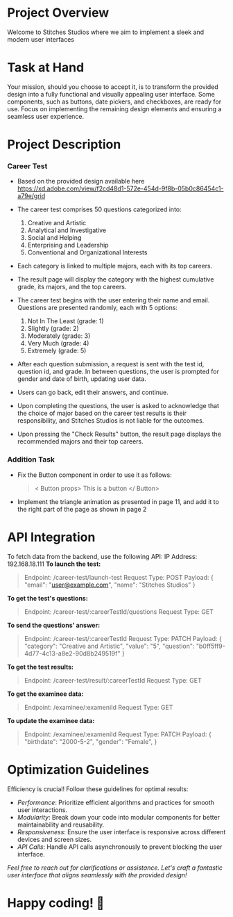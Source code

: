 # Project Overview

Welcome to Stitches Studios where we aim to implement a sleek and modern user interfaces

# Task at Hand

Your mission, should you choose to accept it, is to transform the provided design into a fully functional and visually appealing user interface. Some components, such as buttons, date pickers, and checkboxes, are ready for use. Focus on implementing the remaining design elements and ensuring a seamless user experience.

# Project Description

### Career Test

- Based on the provided design available here https://xd.adobe.com/view/f2cd48d1-572e-454d-9f8b-05b0c86454c1-a79e/grid

- The career test comprises 50 questions categorized into:

  1. Creative and Artistic
  2. Analytical and Investigative
  3. Social and Helping
  4. Enterprising and Leadership
  5. Conventional and Organizational Interests

- Each category is linked to multiple majors, each with its top careers.
- The result page will display the category with the highest cumulative grade, its majors, and the top careers.

- The career test begins with the user entering their name and email. Questions are presented randomly, each with 5 options:

  1.  Not In The Least (grade: 1)
  2.  Slightly (grade: 2)
  3.  Moderately (grade: 3)
  4.  Very Much (grade: 4)
  5.  Extremely (grade: 5)

- After each question submission, a request is sent with the test id, question id, and grade. In between questions, the user is prompted for gender and date of birth, updating user data.
- Users can go back, edit their answers, and continue.
- Upon completing the questions, the user is asked to acknowledge that the choice of major based on the career test results is their responsibility, and Stitches Studios is not liable for the outcomes.

- Upon pressing the "Check Results" button, the result page displays the recommended majors and their top careers.

### Addition Task

- Fix the Button component in order to use it as follows:
  > < Button props>
  > This is a button
  > </ Button>
- Implement the triangle animation as presented in page 11, and add it to the right part of the page as shown in page 2

# API Integration

To fetch data from the backend, use the following API:
IP Address: 192.168.18.111
**To launch the test:**

> Endpoint: /career-test/launch-test
> Request Type: POST
> Payload:
> {
> "email": "user@example.com",
> "name": "Stitches Studios"
> }

**To get the test's questions:**

> Endpoint: /career-test/:careerTestId/questions
> Request Type: GET

**To send the questions' answer:**

> Endpoint: /career-test/:careerTestId
> Request Type: PATCH
> Payload:
> {
> "category": "Creative and Artistic",
> "value": "5",
> "question": "b0ff5ff9-4d77-4c13-a8e2-90d8b249519f"
> }

**To get the test results:**

> Endpoint: /career-test/result/:careerTestId
> Request Type: GET

**To get the examinee data:**

> Endpoint: /examinee/:exameniId
> Request Type: GET

**To update the examinee data:**

> Endpoint: /examinee/:exameniId
> Request Type: PATCH
> Payload:
> {
> "birthdate": "2000-5-2",
> "gender": "Female",
> }

# Optimization Guidelines

Efficiency is crucial! Follow these guidelines for optimal results:

- _Performance_: Prioritize efficient algorithms and practices for smooth user interactions.
- _Modularity_: Break down your code into modular components for better maintainability and reusability.
- _Responsiveness_: Ensure the user interface is responsive across different devices and screen sizes.
- _API Calls_: Handle API calls asynchronously to prevent blocking the user interface.

_Feel free to reach out for clarifications or assistance. Let's craft a fantastic user interface that aligns seamlessly with the provided design!_

# Happy coding! 🚀
